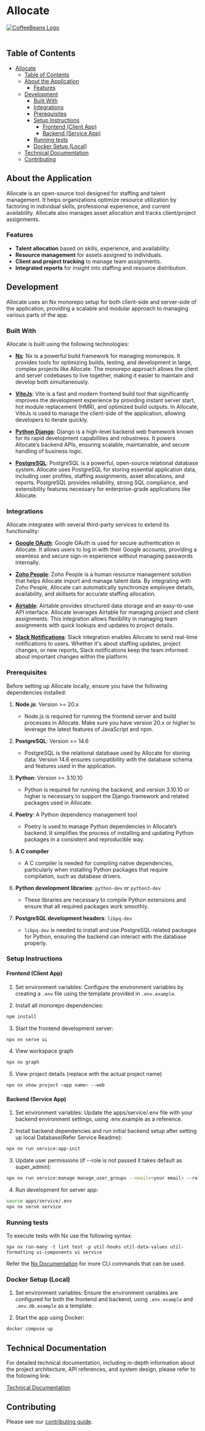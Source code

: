 # Allocate

<a href="https://coffeebeans.io/">
    <img alt="CoffeeBeans Logo" src="https://coffeebeans.io/images/home/cbLogoNew.svg">
</a>
<br></br>

## Table of Contents

- [Allocate](#allocate)
  - [Table of Contents](#table-of-contents)
  - [About the Application](#about-the-application)
    - [Features](#features)
  - [Development](#development)
    - [Built With](#built-with)
    - [Integrations](#integrations)
    - [Prerequisites](#prerequisites)
    - [Setup Instructions](#setup-instructions)
      - [Frontend (Client App)](#frontend-client-app)
      - [Backend (Service App)](#backend-service-app)
    - [Running tests](#running-tests)
    - [Docker Setup (Local)](#docker-setup-local)
  - [Technical Documentation](#technical-documentation)
  - [Contributing](#contributing)

## About the Application

Allocate is an open-source tool designed for staffing and talent management. It helps organizations optimize resource utilization by factoring in individual skills, professional experience, and current availability. Allocate also manages asset allocation and tracks client/project assignments.

### Features

- **Talent allocation** based on skills, experience, and availability.
- **Resource management** for assets assigned to individuals.
- **Client and project tracking** to manage team assignments.
- **Integrated reports** for insight into staffing and resource distribution.

## Development

Allocate uses an Nx monorepo setup for both client-side and server-side of the application, providing a scalable and modular approach to managing various parts of the app.

### Built With

Allocate is built using the following technologies:

- **[Nx](https://nx.dev/)**: Nx is a powerful build framework for managing monorepos. It provides tools for optimizing builds, testing, and development in large, complex projects like Allocate. The monorepo approach allows the client and server codebases to live together, making it easier to maintain and develop both simultaneously.
- **[ViteJs](https://vitejs.dev/)**: Vite is a fast and modern frontend build tool that significantly improves the development experience by providing instant server start, hot module replacement (HMR), and optimized build outputs. In Allocate, ViteJs is used to manage the client-side of the application, allowing developers to iterate quickly.

- **[Python Django](https://www.djangoproject.com/)**: Django is a high-level backend web framework known for its rapid development capabilities and robustness. It powers Allocate’s backend APIs, ensuring scalable, maintainable, and secure handling of business logic.

- **[PostgreSQL](https://www.postgresql.org/)**: PostgreSQL is a powerful, open-source relational database system. Allocate uses PostgreSQL for storing essential application data, including user profiles, staffing assignments, asset allocations, and reports. PostgreSQL provides reliability, strong SQL compliance, and extensibility features necessary for enterprise-grade applications like Allocate.

### Integrations

Allocate integrates with several third-party services to extend its functionality:

- **[Google OAuth](https://developers.google.com/identity/protocols/oauth2)**: Google OAuth is used for secure authentication in Allocate. It allows users to log in with their Google accounts, providing a seamless and secure sign-in experience without managing passwords internally.

- **[Zoho People](https://www.zoho.com/people/api/overview.html)**: Zoho People is a human resource management solution that helps Allocate import and manage talent data. By integrating with Zoho People, Allocate can automatically synchronize employee details, availability, and skillsets for accurate staffing allocation.

- **[Airtable](https://support.airtable.com/docs/api)**: Airtable provides structured data storage and an easy-to-use API interface. Allocate leverages Airtable for managing project and client assignments. This integration allows flexibility in managing team assignments with quick lookups and updates to project details.

- **[Slack Notifications](https://api.slack.com/)**: Slack integration enables Allocate to send real-time notifications to users. Whether it's about staffing updates, project changes, or new reports, Slack notifications keep the team informed about important changes within the platform.

### Prerequisites

Before setting up Allocate locally, ensure you have the following dependencies installed:

1. **Node.js**: Version >= 20.x

   - Node.js is required for running the frontend server and build processes in Allocate. Make sure you have version 20.x or higher to leverage the latest features of JavaScript and npm.

2. **PostgreSQL**: Version == 14.6

   - PostgreSQL is the relational database used by Allocate for storing data. Version 14.6 ensures compatibility with the database schema and features used in the application.

3. **Python**: Version >= 3.10.10

   - Python is required for running the backend, and version 3.10.10 or higher is necessary to support the Django framework and related packages used in Allocate.

4. **Poetry**: A Python dependency management tool

   - Poetry is used to manage Python dependencies in Allocate’s backend. It simplifies the process of installing and updating Python packages in a consistent and reproducible way.

5. **A C compiler**

   - A C compiler is needed for compiling native dependencies, particularly when installing Python packages that require compilation, such as database drivers.

6. **Python development libraries**: `python-dev` or `python3-dev`

   - These libraries are necessary to compile Python extensions and ensure that all required packages work smoothly.

7. **PostgreSQL development headers**: `libpq-dev`
   - `libpq-dev` is needed to install and use PostgreSQL-related packages for Python, ensuring the backend can interact with the database properly.

### Setup Instructions

#### Frontend (Client App)

1. Set environment variables: Configure the environment variables by creating a `.env` file using the template provided in `.env.example`.

2. Install all monorepo dependencies:

```bash
npm install
```

3. Start the frontend development server:

```bash
npx nx serve ui
```

4. View workspace graph

```bash
npx nx graph
```

5. View project details (replace <app name> with the actual project name)

```bash
npx nx show project <app name> --web
```

#### Backend (Service App)

1. Set environment variables: Update the apps/service/.env file with your backend environment settings, using .env.example as a reference.

2. Install backend dependencies and run initial backend setup after setting up local Database(Refer Service Readme):

```bash
npx nx run service:app-init
```

3. Update user permissions (if --role is not passed it takes default as super_admin):

```bash
npx nx run service:manage manage_user_groups --email=<your email> --role=<role name> --create
```

4. Run development for server app:

```bash
source apps/service/.env
npx nx serve service
```

### Running tests

To execute tests with Nx use the following syntax:

```
npx nx run-many -t lint test -p util-hooks util-data-values util-formatting ui-components ui service
```

Refer the [Nx Documentation](https://nx.dev/nx-api) for more CLI commands that can be used.

### Docker Setup (Local)

1. Set environment variables: Ensure the environment variables are configured for both the frontend and backend, using `.env.example` and `.env.db.example` as a template.

2. Start the app using Docker:

```bash
docker compose up
```

## Technical Documentation

For detailed technical documentation, including in-depth information about the project architecture, API references, and system design, please refer to the following link:

[Technical Documentation](https://coffee-book.coffeebeans.io/doc/technical-documentation-eOtMiGW4WL)

## Contributing

Please see our [contributing guide](/CONTRIBUTING.md).
